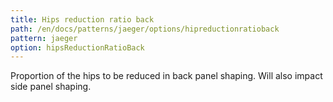 ```yaml
---
title: Hips reduction ratio back
path: /en/docs/patterns/jaeger/options/hipreductionratioback
pattern: jaeger
option: hipsReductionRatioBack
---
```


Proportion of the hips to be reduced in back panel shaping. Will also impact side panel shaping.
